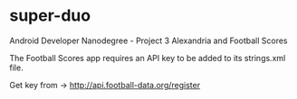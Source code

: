 # super-duo
Android Developer Nanodegree - Project 3 Alexandria and Football Scores

The Football Scores app requires an API key to be added to its strings.xml file.

Get key from -> http://api.football-data.org/register
